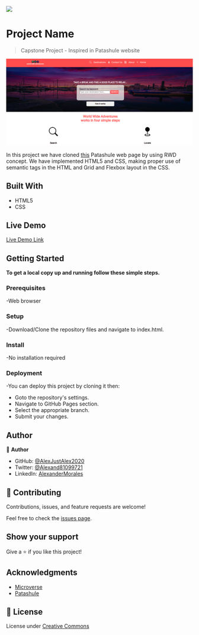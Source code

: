 ![](https://img.shields.io/badge/Microverse-blueviolet)

# Project Name

> Capstone Project - Inspired in Patashule website

![screenshot](./assets/screenshot.png)

In this project we have cloned [this](https://www.behance.net/gallery/25563385/PatashuleKE/) Patashule web page by using RWD concept. We have implemented HTML5 and CSS, making proper use of semantic tags in the HTML and Grid and Flexbox layout in the CSS.

## Built With

- HTML5
- CSS

## Live Demo

[Live Demo Link](https://alexjustalex2020.github.io/capstone-directory/)

## Getting Started

**To get a local copy up and running follow these simple steps.**

### Prerequisites

-Web browser

### Setup

-Download/Clone the repository files and navigate to index.html.

### Install

-No installation required

### Deployment

-You can deploy this project by cloning it then:

- Goto the repository's settings.
- Navigate to GitHub Pages section.
- Select the appropriate branch.
- Submit your changes.

## Author

👤 **Author**

- GitHub: [@AlexJustAlex2020 ](https://github.com/AlexJustAlex2020/)
- Twitter: [@Alexand81099721 ](https://twitter.com/Alexand81099721)
- LinkedIn: [AlexanderMorales](https://www.linkedin.com/in/alexander-morales-b8539898/)

## 🤝 Contributing

Contributions, issues, and feature requests are welcome!

Feel free to check the [issues page](../../issues/).

## Show your support

Give a ⭐️ if you like this project!

## Acknowledgments

- [Microverse](https://www.microverse.org/)
- [Patashule](https://www.behance.net/gallery/25563385/PatashuleKE/)

## 📝 License

License under [Creative Commons](https://creativecommons.org/licenses/by-nc/4.0/)
